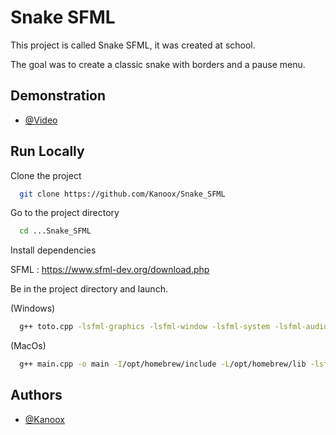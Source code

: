 
# Snake SFML

This project is called Snake SFML, it was created at school.

The goal was to create a classic snake with borders and a pause menu.


## Demonstration

- [@Video](https://i.giphy.com/media/v1.Y2lkPTc5MGI3NjExMGU3ejV0cm4yenc5bzY4dHQyNmRueWdhOXp0d3E4bDJiNWJzYTRhYSZlcD12MV9pbnRlcm5hbF9naWZfYnlfaWQmY3Q9Zw/WaijM3LvxGdffCW3BL/giphy.gif)


## Run Locally

Clone the project

```bash
  git clone https://github.com/Kanoox/Snake_SFML
```

Go to the project directory

```bash
  cd ...Snake_SFML
```

Install dependencies


SFML : https://www.sfml-dev.org/download.php

Be in the project directory and launch.

(Windows)
```bash
  g++ toto.cpp -lsfml-graphics -lsfml-window -lsfml-system -lsfml-audio -lsfml-network && ./a.out
```

(MacOs)
```bash
  g++ main.cpp -o main -I/opt/homebrew/include -L/opt/homebrew/lib -lsfml-graphics -lsfml-window -lsfml-system && ./main 
```




## Authors

- [@Kanoox](https://www.github.com/Kanoox)

